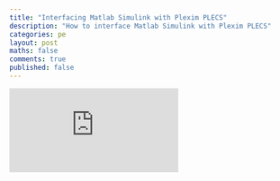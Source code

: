 ```yaml
---
title: "Interfacing Matlab Simulink with Plexim PLECS"
description: "How to interface Matlab Simulink with Plexim PLECS"
categories: pe
layout: post
maths: false
comments: true
published: false
---
```


<div class="embed-responsive aspect-w-16 aspect-h-9">
  <iframe class="embed-responsive-item" src="https://www.youtube.com/embed/JnEJ63qEOqc" frameborder="0" allow="autoplay; encrypted-media" allowfullscreen></iframe>
</div>

